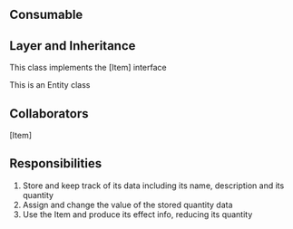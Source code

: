 ## Consumable


## Layer and Inheritance
This class implements the [Item] interface

This is an Entity class

## Collaborators
[Item]

## Responsibilities

1. Store and keep track of its data including its name, description and its quantity
2. Assign and change the value of the stored quantity data
3. Use the Item and produce its effect info, reducing its quantity

